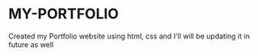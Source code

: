 # MY-PORTFOLIO
Created my Portfolio website using html, css and I'll will be updating it in future as well
